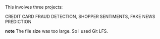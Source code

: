 This involves three projects:

CREDIT CARD FRAUD DETECTION, SHOPPER SENTIMENTS, FAKE NEWS PREDICTION

**note**
The file size was too large. So i used Git LFS.
